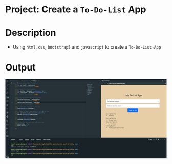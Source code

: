 # Project: Create a `To-Do-List` App

# Description
* Using `html`, `css`, `bootstrap5` and `javascript` to create a `To-Do-List-App`

# Output
![Image](images/output-1.png)